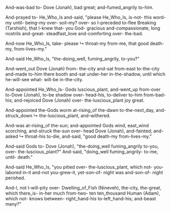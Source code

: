 
And-was-bad to- Dove (Jonah), bad great; 
and-fumed_angrily to-him.

And-prayed to- He_Who_Is and-said, 
"please He_Who_Is, is-not- this word-my until- being-my over- soil-my? 
over- so I-preceded to-flee Breaking (Tarshish), 
that I-knew that- you God- gracious and-compassionate, 
long nostrils and-great- steadfast_love 
and-comforting over- the-bad.

And-now He_Who_Is, take- please ↳ throat-my from-me, 
that good death-my, from-lives-my."

And-said He_Who_Is, "the-doing_well, fuming_angrily, to-you?"

And-went_out Dove (Jonah) from- the-city and-sat from-east to-the-city 
and-made to-him there booth and-sat under-her in-the-shadow, 
until which he-will-see what- will-be in-the-city.

And-appointed He_Who_Is- Gods luscious_plant, 
and-went_up from-over to-Dove (Jonah), 
to-be shadow over- head-his, 
to-deliver to-him from-bad-his; 
and-rejoiced Dove (Jonah) over- the-luscious_plant joy great.

And-appointed the-Gods worm 
at-rising_of the-dawn to-the-next_day, 
and-struck_down ↳ the-luscious_plant, 
and-withered.

And-was at-rising_of the-sun; 
and-appointed Gods wind, east_wind scorching, 
and-struck the-sun over- head Dove (Jonah), and-fainted; 
and-asked ↳ throat-his to-die, 
and-said, "good death-my from-lives-my."

And-said Gods to- Dove (Jonah), "the-doing_well fuming_angrily to-you, over- the-luscious_plant?" 
And-said, "doing_well fuming_angrily- to-me, until- death."

And-said He_Who_Is, "you pitied over- the-luscious_plant, 
which not- you-labored in-it and-not you-grew-it, 
yet-son-of- night was and-son-of- night perished.

And-I, not I-will-pity over- Dwelling_of_Fish (Nineveh), the-city, the-great, 
which there_is- in-her much from-two- ten ten_thousand Human (Adam), 
which not- knows between- right_hand-his to-left_hand-his; 
and-beast many?"
